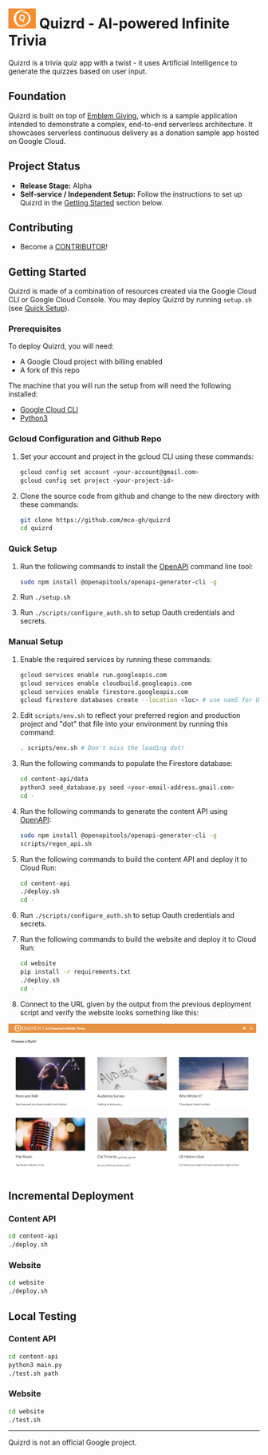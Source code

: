 # <img src="website/static/logo.png" height="40"> Quizrd - AI-powered Infinite Trivia

Quizrd is a trivia quiz app with a twist - it uses Artificial Intelligence to generate the quizzes based on user input.

## Foundation

Quizrd is built on top of [Emblem Giving](https://github.com/GoogleCloudPlatform/emblem), which is a sample application intended to demonstrate a complex, end-to-end serverless architecture. It showcases serverless continuous delivery as a donation sample app hosted on Google Cloud.

<!--
## Architecture

### Data/User Model
<img src="website/static/datauser.png" height="300">

### Creator/Hosting Flow
<img src="website/static/creator.png" height="300">

### Player Flow
<img src="website/static/player.png" height="300">
-->

## Project Status

* **Release Stage:** Alpha
* **Self-service / Independent Setup:** Follow the instructions to set up Quizrd in the [Getting Started](#getting-started) section below. 

## Contributing

* Become a [CONTRIBUTOR](./CONTRIBUTING.md)!

## Getting Started

Quizrd is made of a combination of resources created via the Google Cloud CLI or Google Cloud Console. You may deploy Quizrd by running `setup.sh` (see [Quick Setup](#quick-setup)). 

### Prerequisites

To deploy Quizrd, you will need:
<!-- * 3 Google Cloud projects (ops, stage, prod) with billing enabled on each) -->
  * A Google Cloud project with billing enabled
  * A fork of this repo

The machine that you will run the setup from will need the following installed:
<!-- * [Terraform](https://learn.hashicorp.com/tutorials/terraform/install-cli) -->
  * [Google Cloud CLI](https://cloud.google.com/sdk/docs/install)
  * [Python3](https://www.python.org/downloads)

### Gcloud Configuration and Github Repo

1. Set your account and project in the gcloud CLI using these commands:
    ```bash
    gcloud config set account <your-account@gmail.com>
    gcloud config set project <your-project-id>
    ```

2. Clone the source code from github and change to the new directory with these commands:
    ```bash
    git clone https://github.com/mco-gh/quizrd
    cd quizrd
    ```

### Quick Setup

1. Run the following commands to install the [OpenAPI](https://www.openapis.org) command line tool:

    ```bash
    sudo npm install @openapitools/openapi-generator-cli -g
    ```

1. Run `./setup.sh`

2. Run `./scripts/configure_auth.sh` to setup Oauth credentials and secrets.

### Manual Setup

1. Enable the required services by running these commands:

    ```bash
    gcloud services enable run.googleapis.com
    gcloud services enable cloudbuild.googleapis.com
    gcloud services enable firestore.googleapis.com
    gcloud firestore databases create --location <loc> # use nam5 for US, eur3 for EU
    ```

2. Edit `scripts/env.sh` to reflect your preferred region and production project and "dot" that file into your environment by running this command:
    ```bash
    . scripts/env.sh # Don't miss the leading dot!
    ```

3. Run the following commands to populate the Firestore database: 
    ```bash
    cd content-api/data
    python3 seed_database.py seed <your-email-address.gmail.com>
    cd -
    ```

4. Run the following commands to generate the content API using [OpenAPI](https://www.openapis.org):
    ```bash
    sudo npm install @openapitools/openapi-generator-cli -g
    scripts/regen_api.sh
    ```

5. Run the following commands to build the content API and deploy it to Cloud Run: 
    ```bash
    cd content-api
    ./deploy.sh
    cd -
    ```

6. Run `./scripts/configure_auth.sh` to setup Oauth credentials and secrets.

7. Run the following commands to build the website and deploy it to Cloud Run: 
    ```bash
    cd website
    pip install -r requirements.txt
    ./deploy.sh
    cd -
    ```
  
8. Connect to the URL given by the output from the previous deployment script and verify the website looks something like this:
<img src="website/static/website.png" height="300">

## Incremental Deployment

### Content API
```bash
cd content-api
./deploy.sh
```

### Website
```bash
cd website
./deploy.sh
```

## Local Testing

### Content API
```bash
cd content-api
python3 main.py
./test.sh path
```

### Website
```bash
cd website
./test.sh
```

---

Quizrd is not an official Google project.
